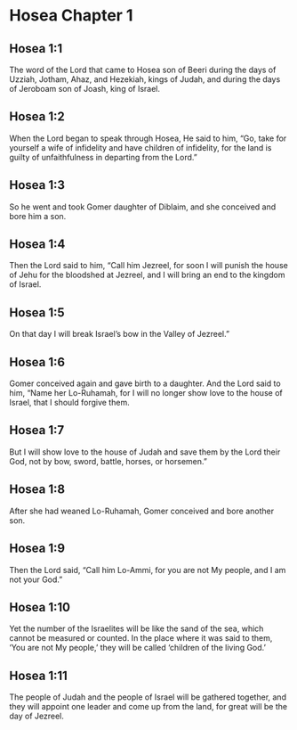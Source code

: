 # Hosea Chapter 1

## Hosea 1:1
The word of the Lord that came to Hosea son of Beeri during the days of Uzziah, Jotham, Ahaz, and Hezekiah, kings of Judah, and during the days of Jeroboam son of Joash, king of Israel.

## Hosea 1:2
When the Lord began to speak through Hosea, He said to him, “Go, take for yourself a wife of infidelity and have children of infidelity, for the land is guilty of unfaithfulness in departing from the Lord.”

## Hosea 1:3
So he went and took Gomer daughter of Diblaim, and she conceived and bore him a son.

## Hosea 1:4
Then the Lord said to him, “Call him Jezreel, for soon I will punish the house of Jehu for the bloodshed at Jezreel, and I will bring an end to the kingdom of Israel.

## Hosea 1:5
On that day I will break Israel’s bow in the Valley of Jezreel.”

## Hosea 1:6
Gomer conceived again and gave birth to a daughter. And the Lord said to him, “Name her Lo-Ruhamah, for I will no longer show love to the house of Israel, that I should forgive them.

## Hosea 1:7
But I will show love to the house of Judah and save them by the Lord their God, not by bow, sword, battle, horses, or horsemen.”

## Hosea 1:8
After she had weaned Lo-Ruhamah, Gomer conceived and bore another son.

## Hosea 1:9
Then the Lord said, “Call him Lo-Ammi, for you are not My people, and I am not your God.”

## Hosea 1:10
Yet the number of the Israelites will be like the sand of the sea, which cannot be measured or counted. In the place where it was said to them, ‘You are not My people,’ they will be called ‘children of the living God.’

## Hosea 1:11
The people of Judah and the people of Israel will be gathered together, and they will appoint one leader and come up from the land, for great will be the day of Jezreel.
